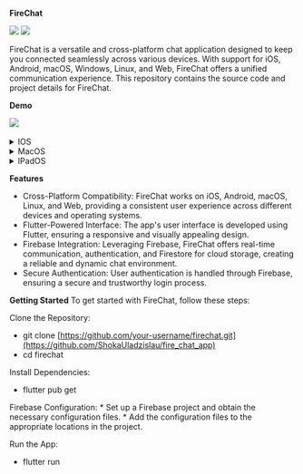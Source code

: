 **FireChat**

<div> 
    <img src="https://badgen.net/pub/flutter-platform/xml"/>
  <img src="https://badgen.net/badge/database/Firebase/yellow"/>
  </div>

  
FireChat is a versatile and cross-platform chat application designed to keep you connected seamlessly across various devices. With support for iOS, Android, macOS, Windows, Linux, and Web, FireChat offers a unified communication experience. This repository contains the source code and project details for FireChat.

**Demo**
 <p float="left">
    <img src="https://github.com/ShokaUladzislau/fire_chat_app/blob/main/demo/demo.gif" width="250"/>
 </p>

<details>
<summary>IOS</summary>
<br>
    <img src="https://github.com/ShokaUladzislau/fire_chat_app/blob/main/demo/IOS.PNG" width="250"/>
</details>

<details>
<summary>MacOS</summary>
<br>
    <img src="https://github.com/ShokaUladzislau/fire_chat_app/blob/main/demo/MacOS.png"/>
</details>

<details>
<summary>IPadOS</summary>
<br>
    <img src="https://github.com/ShokaUladzislau/fire_chat_app/blob/main/demo/IpadOS.PNG"/>
</details>

  
**Features**
* Cross-Platform Compatibility: FireChat works on iOS, Android, macOS, Linux, and Web, providing a consistent user experience across different devices and operating systems.
* Flutter-Powered Interface: The app's user interface is developed using Flutter, ensuring a responsive and visually appealing design.
* Firebase Integration: Leveraging Firebase, FireChat offers real-time communication, authentication, and Firestore for cloud storage, creating a reliable and dynamic chat environment.
* Secure Authentication: User authentication is handled through Firebase, ensuring a secure and trustworthy login process.

**Getting Started**
To get started with FireChat, follow these steps:

Clone the Repository:
* git clone [https://github.com/your-username/firechat.git](https://github.com/ShokaUladzislau/fire_chat_app)
* cd firechat 

Install Dependencies:
* flutter pub get	

Firebase Configuration:
    * Set up a Firebase project and obtain the necessary configuration files.
    * Add the configuration files to the appropriate locations in the project.

Run the App:
* flutter run
